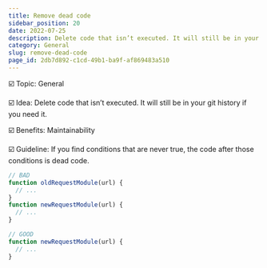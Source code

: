 ```yaml
---
title: Remove dead code
sidebar_position: 20
date: 2022-07-25
description: Delete code that isn’t executed. It will still be in your git history if you need it.
category: General
slug: remove-dead-code
page_id: 2db7d892-c1cd-49b1-ba9f-af869483a510
---
```


☑️ Topic: General

☑️ Idea: Delete code that isn’t executed. It will still be in your git history if you need it.

☑️ Benefits: Maintainability

☑️ Guideline: If you find conditions that are never true, the code after those conditions is dead code.

```javascript
// BAD
function oldRequestModule(url) {
  // ...
}
function newRequestModule(url) {
  // ...
}

// GOOD
function newRequestModule(url) {
  // ...
}
```
